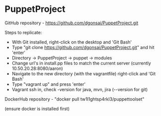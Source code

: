 # PuppetProject
GitHub repository - https://github.com/dgonsai/PuppetProject.git

Steps to replicate:

- With Git installed, right-click on the desktop and 'Git Bash'
- Type "git clone https://github.com/dgonsai/PuppetProject.git" and hit 'enter'
- Directory -> PuppetProject -> puppet -> modules
- Change url's in install.pp files to match the current server (currently 10.50.20.28:8080/aaron)
- Navigate to the new directory (with the vagrantfile) right-click and 'Git Bash'
- Type "vagrant up" and press 'enter'
- Vagrant ssh in, check -version for java, mvn, jira (--version for git)

DockerHub repository - "docker pull tw1l1ghtsp4rkl3/puppettoolset"

(ensure docker is installed first)